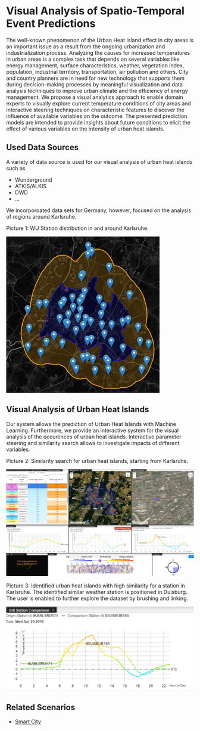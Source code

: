 # Visual Analysis of Spatio-Temporal Event Predictions

The well-known phenomenon of the Urban Heat Island effect in city areas is an important issue as a result from the ongoing urbanization and industrialization process. Analyzing the causes for increased temperatures in urban areas is a complex task that depends on several variables like energy management, surface characteristics, weather, vegetation index, population, industrial territory, transportation, air pollution and others. City and country planners are in need for new technology that supports them during decision-making processes by meaningful visualization and data analysis techniques to improve urban climate and the efficiency of energy management. We propose a visual analytics approach to enable domain experts to visually explore current temperature conditions of city areas and interactive steering techniques on characteristic features to discover the influence of available variables on the outcome. The presented prediction models are intended to provide insights about future conditions to elicit the effect of various variables on the intensity of urban heat islands.

## Used Data Sources
A variety of data source is used for our visual analysis of urban heat islands such as

- Wunderground
- ATKIS/ALKIS
- DWD
- ...

We incorporoated data sets for Germany, however, focused on the analysis of regions around Karlsruhe. 

Picture 1: WU Station distribution in and around Karlsruhe.

![Stations Karlsruhe](visual-analysis-of-uhi-figures/wu_stations_karlsruhe.png)

## Visual Analysis of Urban Heat Islands

Our system allows the prediction of Urban Heat Islands with Machine Learning. Furthermore, we provide an interactive system for the visual analysis of the occurences of urban heat islands. Interactive parameter steering and similarity search allows to investigate impacts of different variables. 

Picture 2: Similarity search for urban heat islands, starting from Karlsruhe. 

![Similarity Search](visual-analysis-of-uhi-figures/urbanheatislandssimilaritysearch330.png)

Picture 3: Identified urban heat islands with high similarity for a station in Karlsruhe. The identified similar weather station is positioned in Duisburg. The user is enabled to further explore the dataset by brushing and linking. 

![Similarity Search](visual-analysis-of-uhi-figures/urbanheatislandsidentifiedsimilar.png)


## Related Scenarios
- [Smart City](../scenarios/01_city.md)
